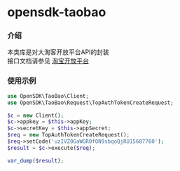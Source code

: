 # opensdk-taobao

### 介绍
本类库是对大淘客开放平台API的封装  
接口文档请参见 [淘宝开放平台](https://open.taobao.com)  

### 使用示例
~~~php
use OpenSDK\TaoBao\Client;
use OpenSDK\TaoBao\Request\TopAuthTokenCreateRequest;

$c = new Client();
$c->appkey = $this->appKey;
$c->secretKey = $this->appSecret;
$req = new TopAuthTokenCreateRequest();
$req->setCode('uzIVZ0GaWGR0fON9sbqoQjRU15687760');
$result = $c->execute($req);

var_dump($result);
~~~